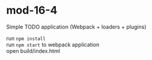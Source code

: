 # mod-16-4
Simple TODO application (Webpack + loaders + plugins)

run `npm install`  
run `npm start` to webpack application  
open build/index.html
